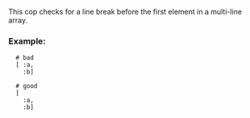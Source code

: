 This cop checks for a line break before the first element in a
multi-line array.

### Example:

      # bad
      [ :a,
        :b]

      # good
      [
        :a,
        :b]
